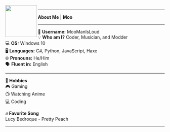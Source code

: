 <img align="left" width="100" src="https://i.ibb.co/KwWSkN7/pngegg-2.png"/>

---

**About Me** | **Moo**

---

👤 **Username:** MooManIsLoud  
💡 **Who am I?** Coder, Musician, and Modder  
💻 **OS:** Windows 10  
🖥️ **Languages:** C#, Python, JavaScript, Haxe  
🌐 **Pronouns:** He/Him  
🗣️ **Fluent in:** English  

---

**🎨 Hobbies**  
🎮 Gaming  
📺 Watching Anime  
💻 Coding  

**🎶 Favorite Song**  
Lucy Bedroque - Pretty Peach

---
